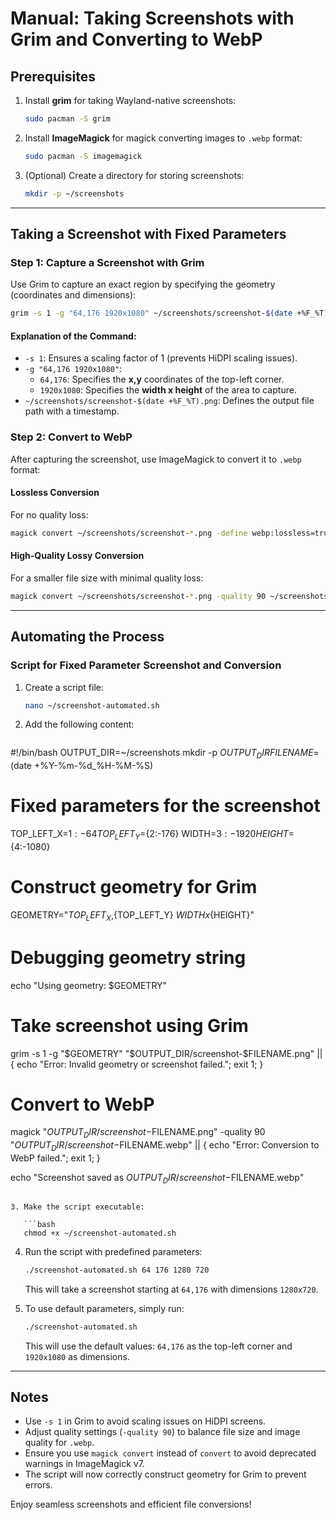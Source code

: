 # Manual: Taking Screenshots with Grim and Converting to WebP

## Prerequisites

1. Install **grim** for taking Wayland-native screenshots:

   ```bash
   sudo pacman -S grim
   ```

2. Install **ImageMagick** for magick converting images to `.webp` format:

   ```bash
   sudo pacman -S imagemagick
   ```

3. (Optional) Create a directory for storing screenshots:

   ```bash
   mkdir -p ~/screenshots
   ```

---

## Taking a Screenshot with Fixed Parameters

### Step 1: Capture a Screenshot with Grim
Use Grim to capture an exact region by specifying the geometry (coordinates and dimensions):

```bash
grim -s 1 -g "64,176 1920x1080" ~/screenshots/screenshot-$(date +%F_%T).png
```

#### Explanation of the Command:
- `-s 1`: Ensures a scaling factor of 1 (prevents HiDPI scaling issues).
- `-g "64,176 1920x1080"`:
  - `64,176`: Specifies the **x,y** coordinates of the top-left corner.
  - `1920x1080`: Specifies the **width x height** of the area to capture.
- `~/screenshots/screenshot-$(date +%F_%T).png`: Defines the output file path with a timestamp.

### Step 2: Convert to WebP
After capturing the screenshot, use ImageMagick to convert it to `.webp` format:

#### Lossless Conversion
For no quality loss:

```bash
magick convert ~/screenshots/screenshot-*.png -define webp:lossless=true ~/screenshots/screenshot-$(date +%F_%T).webp
```

#### High-Quality Lossy Conversion
For a smaller file size with minimal quality loss:

```bash
magick convert ~/screenshots/screenshot-*.png -quality 90 ~/screenshots/screenshot-$(date +%F_%T).webp
```

---

## Automating the Process

### Script for Fixed Parameter Screenshot and Conversion

1. Create a script file:

   ```bash
   nano ~/screenshot-automated.sh
   ```

2. Add the following content:

   ```bash
#!/bin/bash
OUTPUT_DIR=~/screenshots
mkdir -p $OUTPUT_DIR
FILENAME=$(date +%Y-%m-%d_%H-%M-%S)

# Fixed parameters for the screenshot
TOP_LEFT_X=${1:-64}
TOP_LEFT_Y=${2:-176}
WIDTH=${3:-1920}
HEIGHT=${4:-1080}

# Construct geometry for Grim
GEOMETRY="${TOP_LEFT_X},${TOP_LEFT_Y} ${WIDTH}x${HEIGHT}"

# Debugging geometry string
echo "Using geometry: $GEOMETRY"

# Take screenshot using Grim
grim -s 1 -g "$GEOMETRY" "$OUTPUT_DIR/screenshot-$FILENAME.png" || {
  echo "Error: Invalid geometry or screenshot failed.";
  exit 1;
}

# Convert to WebP
magick  "$OUTPUT_DIR/screenshot-$FILENAME.png" -quality 90 "$OUTPUT_DIR/screenshot-$FILENAME.webp" || {
  echo "Error: Conversion to WebP failed.";
  exit 1;
}

echo "Screenshot saved as $OUTPUT_DIR/screenshot-$FILENAME.webp"
```

3. Make the script executable:

   ```bash
   chmod +x ~/screenshot-automated.sh
   ```

4. Run the script with predefined parameters:

   ```bash
   ./screenshot-automated.sh 64 176 1280 720
   ```

   This will take a screenshot starting at `64,176` with dimensions `1280x720`.

5. To use default parameters, simply run:

   ```bash
   ./screenshot-automated.sh
   ```

   This will use the default values: `64,176` as the top-left corner and `1920x1080` as dimensions.

---

## Notes

- Use `-s 1` in Grim to avoid scaling issues on HiDPI screens.
- Adjust quality settings (`-quality 90`) to balance file size and image quality for `.webp`.
- Ensure you use `magick convert` instead of `convert` to avoid deprecated warnings in ImageMagick v7.
- The script will now correctly construct geometry for Grim to prevent errors.

Enjoy seamless screenshots and efficient file conversions!

